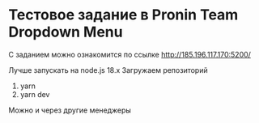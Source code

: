 # Тестовое задание в Pronin Team Dropdown Menu

С заданием можно ознакомится по ссылке http://185.196.117.170:5200/

Лучше запускать на node.js 18.x
Загружаем репозиторий
1. yarn
2. yarn dev

Можно и через другие менеджеры
